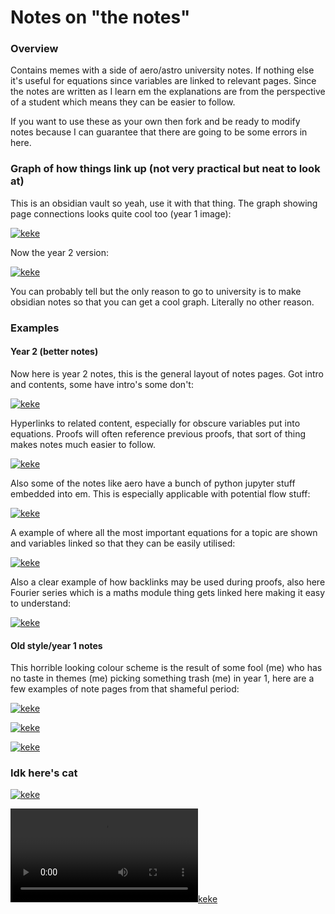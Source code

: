 # Notes on "the notes"
### Overview
Contains memes with a side of aero/astro university notes. If nothing else it's useful for equations since variables are linked to relevant pages. Since the notes are written as I learn em the explanations are from the perspective of a student which means they can be easier to follow.

If you want to use these as your own then fork and be ready to modify notes because I can guarantee that there are going to be some errors in here.


### Graph of how things link up (not very practical but neat to look at)
This is an obsidian vault so yeah, use it with that thing. The graph showing page connections looks quite cool too (year 1 image):

[![keke](https://cdn.discordapp.com/attachments/892362116214968330/968979464379842561/unknown.png)](https://www.youtube.com/watch?v=dQw4w9WgXcQ)

Now the year 2 version:

[![keke](https://cdn.discordapp.com/attachments/1061627987860140064/1082369333210128517/image.png)](https://www.youtube.com/watch?v=dQw4w9WgXcQ)

You can probably tell but the only reason to go to university is to make obsidian notes so that you can get a cool graph. Literally no other reason.

### Examples
#### Year 2 (better notes)
Now here is year 2 notes, this is the general layout of notes pages. Got intro and contents, some have intro's some don't:

[![keke](https://cdn.discordapp.com/attachments/1061627987860140064/1082369520745852938/image.png)](https://www.youtube.com/watch?v=dQw4w9WgXcQ)


Hyperlinks to related content, especially for obscure variables put into equations. Proofs will often reference previous proofs, that sort of thing makes notes much easier to follow.

[![keke](https://cdn.discordapp.com/attachments/1061627987860140064/1082370805989638144/image.png)](https://www.youtube.com/watch?v=dQw4w9WgXcQ)

Also some of the notes like aero have a bunch of python jupyter stuff embedded into em. This is especially applicable with potential flow stuff:

[![keke](https://cdn.discordapp.com/attachments/1061627987860140064/1082371258546663444/image.png)](https://www.youtube.com/watch?v=dQw4w9WgXcQ)

A example of where all the most important equations for a topic are shown and variables linked so that they can be easily utilised:

[![keke](https://cdn.discordapp.com/attachments/1061627987860140064/1082384801220276234/image.png)](https://www.youtube.com/watch?v=dQw4w9WgXcQ)

Also a clear example of how backlinks may be used during proofs, also here Fourier series which is a maths module thing gets linked here making it easy to understand:

[![keke](https://cdn.discordapp.com/attachments/1061627987860140064/1082384937161851000/image.png)](https://www.youtube.com/watch?v=dQw4w9WgXcQ)


#### Old style/year 1 notes
This horrible looking colour scheme is the result of some fool (me) who has no taste in themes (me) picking something trash (me) in year 1, here are a few examples of note pages from that shameful period:

[![keke](https://cdn.discordapp.com/attachments/892362116214968330/968979328463409233/unknown.png)](https://www.youtube.com/watch?v=dQw4w9WgXcQ)

[![keke](https://cdn.discordapp.com/attachments/530084407172923404/908105555955023882/unknown.png)](https://www.youtube.com/watch?v=dQw4w9WgXcQ)

[![keke](https://cdn.discordapp.com/attachments/902650623604957255/907932649753047050/unknown.png)](https://www.youtube.com/watch?v=dQw4w9WgXcQ)



### Idk here's cat
[![keke](https://cdn.discordapp.com/attachments/892362116214968330/968980023723823124/dOUH7Kgh.jpg)](https://www.youtube.com/watch?v=dQw4w9WgXcQ)


[![keke](https://cdn.discordapp.com/attachments/892362116214968330/968980106016067614/277739334_659514131966424_8349469903889738844_n.mp4)](https://www.youtube.com/watch?v=dQw4w9WgXcQ)